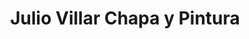 ---
title: "Julio Villar Chapa y Pintura"
url: /ubeda/julio-villar-chapa-y-pintura/
shop: Autowerkstatt
---